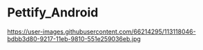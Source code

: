 # Pettify_Android



https://user-images.githubusercontent.com/66214295/113118046-bdbb3d80-9217-11eb-9810-551e259036eb.jpg
